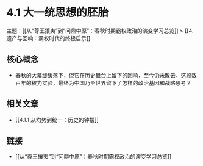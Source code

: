 # 4.1 大一统思想的胚胎

主题：[[从“尊王攘夷”到“问鼎中原”：春秋时期霸权政治的演变学习总览]] > [[4. 遗产与回响：霸权时代的终极启示]]

## 核心概念

- 春秋的大幕缓缓落下，但它在历史舞台上留下的回响，至今仍未散去。这段数百年的权力实验，最终为中国乃至世界留下了怎样的政治基因和战略思考？

## 相关文章

- [[4.1.1 从均势到统一：历史的钟摆]]

## 链接

- [[从“尊王攘夷”到“问鼎中原”：春秋时期霸权政治的演变学习总览]]
